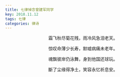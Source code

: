 ```yaml
---
title: 七律悼念曾建军同学
key: 2018.11.12
tags: 七律
categories: 律诗
---
```


<p align="center">霜飞秋尽菊花残，雨冷风急泪老天。
</p>
<p align="center">惊叹命薄少长寿，默嘘病痛未老年。
</p>
<p align="center">魂飘彼岸仍泳舞，身到他国还球玩。
</p>
<p align="center">斷了尘缘得净土，笑容永忆祈息安。
</p>
<p align="center"></br>
</p>
